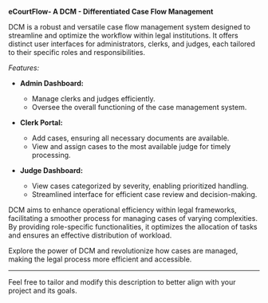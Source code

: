 **eCourtFlow- A DCM - Differentiated Case Flow Management**

DCM is a robust and versatile case flow management system designed to streamline and optimize the workflow within legal institutions. It offers distinct user interfaces for administrators, clerks, and judges, each tailored to their specific roles and responsibilities.

*Features:*

- **Admin Dashboard:**
  - Manage clerks and judges efficiently.
  - Oversee the overall functioning of the case management system.

- **Clerk Portal:**
  - Add cases, ensuring all necessary documents are available.
  - View and assign cases to the most available judge for timely processing.

- **Judge Dashboard:**
  - View cases categorized by severity, enabling prioritized handling.
  - Streamlined interface for efficient case review and decision-making.

DCM aims to enhance operational efficiency within legal frameworks, facilitating a smoother process for managing cases of varying complexities. By providing role-specific functionalities, it optimizes the allocation of tasks and ensures an effective distribution of workload.

Explore the power of DCM and revolutionize how cases are managed, making the legal process more efficient and accessible.

---

Feel free to tailor and modify this description to better align with your project and its goals.
